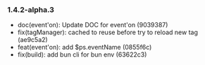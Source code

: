 ### 1.4.2-alpha.3

* doc(event'on): Update DOC for event'on (9039387)
* fix(tagManager): cached to reuse before try to reload new tag (ae9c5a2)
* feat(event'on): add $ps.eventName (0855f6c)
* fix(build): add bun cli for bun env (63622c3)
